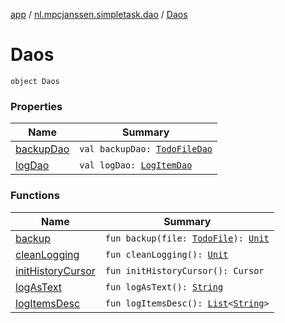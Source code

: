 [app](../../index.md) / [nl.mpcjanssen.simpletask.dao](../index.md) / [Daos](.)

# Daos

`object Daos`

### Properties

| Name | Summary |
|---|---|
| [backupDao](backup-dao.md) | `val backupDao: `[`TodoFileDao`](../../nl.mpcjanssen.simpletask.dao.gen/-todo-file-dao/index.md) |
| [logDao](log-dao.md) | `val logDao: `[`LogItemDao`](../../nl.mpcjanssen.simpletask.dao.gen/-log-item-dao/index.md) |

### Functions

| Name | Summary |
|---|---|
| [backup](backup.md) | `fun backup(file: `[`TodoFile`](../../nl.mpcjanssen.simpletask.dao.gen/-todo-file/index.md)`): `[`Unit`](https://kotlinlang.org/api/latest/jvm/stdlib/kotlin/-unit/index.html) |
| [cleanLogging](clean-logging.md) | `fun cleanLogging(): `[`Unit`](https://kotlinlang.org/api/latest/jvm/stdlib/kotlin/-unit/index.html) |
| [initHistoryCursor](init-history-cursor.md) | `fun initHistoryCursor(): Cursor` |
| [logAsText](log-as-text.md) | `fun logAsText(): `[`String`](https://kotlinlang.org/api/latest/jvm/stdlib/kotlin/-string/index.html) |
| [logItemsDesc](log-items-desc.md) | `fun logItemsDesc(): `[`List`](https://kotlinlang.org/api/latest/jvm/stdlib/kotlin.collections/-list/index.html)`<`[`String`](https://kotlinlang.org/api/latest/jvm/stdlib/kotlin/-string/index.html)`>` |
